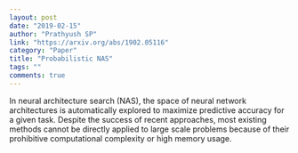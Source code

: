 ```yaml
---
layout: post
date: "2019-02-15"
author: "Prathyush SP"
link: "https://arxiv.org/abs/1902.05116"
category: "Paper"
title: "Probabilistic NAS"
tags: ""
comments: true
---
```

In neural architecture search (NAS), the space of neural network architectures is automatically explored to maximize predictive accuracy for a given task. Despite the success of recent approaches, most existing methods cannot be directly applied to large scale problems because of their prohibitive computational complexity or high memory usage. 